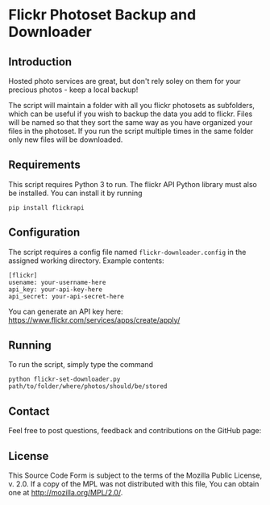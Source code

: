 Flickr Photoset Backup and Downloader
=====================================

Introduction
------------

Hosted photo services are great, but don't rely soley on them for your precious photos - keep a local backup!

The script will maintain a folder with all you flickr photosets as subfolders,
which can be useful if you wish to backup the data you add to flickr.
Files will be named so that they sort the same way as you have organized your
files in the photoset.
If you run the script multiple times in the same folder only new files will
be downloaded.


Requirements
------------

This script requires Python 3 to run.
The flickr API Python library must also be installed.
You can install it by running

```
pip install flickrapi
```


Configuration
-------------

The script requires a config file named `flickr-downloader.config` in the assigned working directory.
Example contents:

```
[flickr]
usename: your-username-here
api_key: your-api-key-here
api_secret: your-api-secret-here
```

You can generate an API key here: https://www.flickr.com/services/apps/create/apply/


Running
-------

To run the script, simply type the command

```
python flickr-set-downloader.py path/to/folder/where/photos/should/be/stored
```


Contact
-------

Feel free to post questions, feedback and contributions on the GitHub page:


License
-------

This Source Code Form is subject to the terms of the Mozilla Public License, v. 2.0.
If a copy of the MPL was not distributed with this file, You can obtain one at http://mozilla.org/MPL/2.0/.